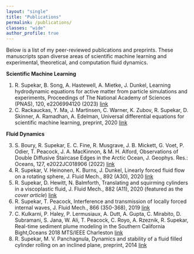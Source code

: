 ```yaml
---
layout: "single"
title: "Publications"
permalink: /publications/
classes: "wide"
author_profile: true
---
```


Below is a list of my peer-reviewed publications and preprints. These manuscripts span diverse areas of scientific machine learning and experimental, theoretical, and computation fluid dynamics.

**Scientific Machine Learning**

1. R. Supekar, B. Song, A. Hastewell, A. Mietke, J. Dunkel, Learning hydrodynamic equations for active matter from particle simulations and experiments, Proceedings of The National Academy of Sciences (PNAS), 120, e2206994120 (2023) [link](https://www.pnas.org/doi/10.1073/pnas.2206994120)
2. C. Rackauckas, Y. Ma, J. Martinsen, C. Warner, K. Zubov, R. Supekar, D. Skinner, A. Ramadhan, A. Edelman, Universal differential equations for scientific machine learning, preprint, 2020 [link](https://arxiv.org/abs/2001.04385)

**Fluid Dynamics**

3. S. Boury, R. Supekar, E. C. Fine, R. Musgrave, J. B. Mickett, G. Voet, P. Odier, T. Peacock, J. A. MacKinnon, \& M. H. Alford, Observations of Double Diffusive Staircase Edges in the Arctic Ocean, J. Geophys. Res.: Oceans, 127, e2022JC018906 (2022) [link](https://agupubs.onlinelibrary.wiley.com/doi/abs/10.1029/2022JC018906)
4. R. Supekar, V. Heinonen, K.  Burns, J. Dunkel, Linearly forced fluid flow on a rotating sphere, J. Fluid Mech., 892 (A30), 2020 [link](https://doi.org/10.1017/jfm.2020.205)
5. R. Supekar, D. Hewitt, N. Balmforth, Translating and squirming cylinders in a viscoplastic fluid, J. Fluid Mech., 882 (A11), 2020 (featured as the *cover article*) [link](https://doi.org/10.1017/jfm.2019.812)
6. R. Supekar, T. Peacock, Interference and transmission of locally forced internal waves, J. Fluid Mech., 866 (350-368), 2019 [link](https://doi.org/10.1017/jfm.2019.106)
7. C. Kulkarni, P. Haley, P. Lermusiaux, A. Dutt, A. Gupta, C. Mirabito, D. Subramani, S. Jana, W. Ali, T. Peacock, C. Royo, A. Rzeznik, R. Supekar, Real-time sediment plume modeling in the Southern California Bight,Oceans 2018 MTS/IEEE Charleston [link](https://ieeexplore.ieee.org/document/8653642)
8. R. Supekar, M. V. Panchagnula, Dynamics and stability of a fluid filled cylinder rolling on an inclined plane, preprint, 2014 [link](https://arxiv.org/abs/1408.6654)


